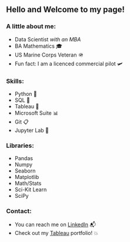 ## Hello and Welcome to my page!

### A little about me:

- Data Scientist *with an MBA*
- BA Mathematics :mortar_board: 
- US Marine Corps Veteran :military_helmet:
- Fun fact: I am a licenced commercial pilot :small_airplane:

### Skills:
- Python :snake:
- SQL :open_book:
- Tableau :art:
- Microsoft Suite :bar_chart:
- Git :clipboard:
- Jupyter Lab :ledger:

### Libraries:
- Pandas
- Numpy
- Seaborn
- Matplotlib
- Math/Stats
- Sci-Kit Learn
- SciPy

### Contact:
- You can reach me on [LinkedIn](https://www.linkedin.com/in/jeffakinsmba/) :mailbox_with_mail: 
- Check out my [Tableau](https://public.tableau.com/app/profile/jeff.akins) portfolio! :boom:

  